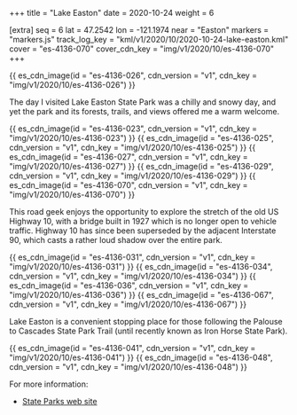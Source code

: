 +++
title = "Lake Easton"
date = 2020-10-24
weight = 6

[extra]
seq = 6
lat = 47.2542
lon = -121.1974
near = "Easton"
markers = "markers.js"
track_log_key = "kml/v1/2020/10/2020-10-24-lake-easton.kml"
cover = "es-4136-070"
cover_cdn_key = "img/v1/2020/10/es-4136-070"
+++

{{ es_cdn_image(id = "es-4136-026", cdn_version = "v1", cdn_key = "img/v1/2020/10/es-4136-026") }}

The day I visited Lake Easton State Park was a chilly and snowy day, and yet the park and its forests, trails, and views offered me a warm welcome.

<!-- more -->

{{ es_cdn_image(id = "es-4136-023", cdn_version = "v1", cdn_key = "img/v1/2020/10/es-4136-023") }}
{{ es_cdn_image(id = "es-4136-025", cdn_version = "v1", cdn_key = "img/v1/2020/10/es-4136-025") }}
{{ es_cdn_image(id = "es-4136-027", cdn_version = "v1", cdn_key = "img/v1/2020/10/es-4136-027") }}
{{ es_cdn_image(id = "es-4136-029", cdn_version = "v1", cdn_key = "img/v1/2020/10/es-4136-029") }}
{{ es_cdn_image(id = "es-4136-070", cdn_version = "v1", cdn_key = "img/v1/2020/10/es-4136-070") }}

This road geek enjoys the opportunity to explore the stretch of the old US Highway 10, with a bridge built in 1927 which is no longer open to vehicle traffic. Highway 10 has since been superseded by the adjacent Interstate 90, which casts a rather loud shadow over the entire park.

{{ es_cdn_image(id = "es-4136-031", cdn_version = "v1", cdn_key = "img/v1/2020/10/es-4136-031") }}
{{ es_cdn_image(id = "es-4136-034", cdn_version = "v1", cdn_key = "img/v1/2020/10/es-4136-034") }}
{{ es_cdn_image(id = "es-4136-036", cdn_version = "v1", cdn_key = "img/v1/2020/10/es-4136-036") }}
{{ es_cdn_image(id = "es-4136-067", cdn_version = "v1", cdn_key = "img/v1/2020/10/es-4136-067") }}

Lake Easton is a convenient stopping place for those following the Palouse to Cascades State Park Trail (until recently known as Iron Horse State Park).

{{ es_cdn_image(id = "es-4136-041", cdn_version = "v1", cdn_key = "img/v1/2020/10/es-4136-041") }}
{{ es_cdn_image(id = "es-4136-048", cdn_version = "v1", cdn_key = "img/v1/2020/10/es-4136-048") }}

For more information:

* [State Parks web site](https://parks.state.wa.us/532/Lake-Easton)

